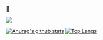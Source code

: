 👋
<p align="left">
<img src="https://raw.github.com/faramarzaf/faramarzaf/master/myname.gif" />
</p>

[![Anurag's github stats](https://github-readme-stats.vercel.app/api?username=faramarzaf&theme=radical)](https://github.com/anuraghazra/github-readme-stats)
[![Top Langs](https://github-readme-stats.vercel.app/api/top-langs/?username=faramarzaf&layout=compact)](https://github.com/anuraghazra/github-readme-stats)


<!--
**faramarzaf/faramarzaf** is a ✨ _special_ ✨ repository because its `README.md` (this file) appears on your GitHub profile.

Here are some ideas to get you started:

- 🔭 I’m currently working on ...
- 🌱 I’m currently learning ...
- 👯 I’m looking to collaborate on ...
- 🤔 I’m looking for help with ...
- 💬 Ask me about ...
- 📫 How to reach me: ...
- 😄 Pronouns: ...
- ⚡ Fun fact: ...
-->
